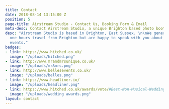 ```yaml
---
title: Contact
date: 2018-08-14 13:15:00 Z
position: 5
page-title: Airstream Studio - Contact Us, Booking Form & Email
meta-desc: Contact Airstream Studio, a unique Brighton based photo booth.
desc: "Airstream Studio is based in Brighton, East Sussex. \n\nWe generally work within
  one hours travel from Brighton but are happy to speak with you about longer distance
  events."
badges:
- link: https://www.hitched.co.uk/
  image: "/uploads/hitched.png"
- link: http://www.mrandmrsunique.co.uk/
  image: "/uploads/mr&mrs.png"
- link: http://www.bellesevents.co.uk/
  image: "/uploads/belles.png"
- link: https://www.headliner.io/
  image: "/uploads/headliner.png"
- link: https://www.hitched.co.uk/awards/vote/#Best-Non-Musical-Wedding-Entertainment
  image: "/uploads/wedding awards.png"
layout: contact
---
```


